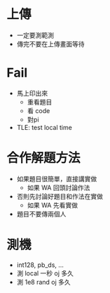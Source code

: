 # 上傳

- 一定要測範測
- 傳完不要在上傳畫面等待

# Fail

- 馬上印出來
    - 重看題目
    - 看 code
    - 對pi
- TLE: test local time

# 合作解題方法

- 如果題目很簡單，直接講實做
    - 如果 WA 回頭討論作法
- 否則先討論好題目和作法在實做
    - 如果 WA 先看實做
- 題目不要傳兩個人

# 測機

- int128, pb_ds, ...
- 測 local 一秒 oj 多久
- 測 1e8 rand oj 多久
